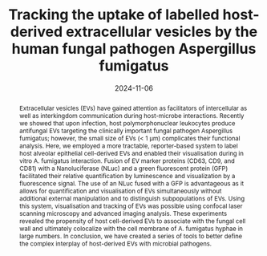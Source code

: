 ---
title: "Tracking the uptake of labelled host-derived extracellular vesicles by the human fungal pathogen Aspergillus fumigatus"
authors:
- Corissa Visser
- Flora Rivieccio
- Thomas Krüger
- Franziska Schmidt
- Zoltán Cseresnyés
- Manfred Rohde
- Marc Thilo Figge
- Olaf Kniemeyer
- Matthew G. Blango*
- Axel A Brakhage*

#author_notes:
#- "Equal contribution"
#- "Equal contribution"
date: "2024-11-06"
doi: "https://doi.org/10.1093/femsml/uqae022"

# Schedule page publish date (NOT publication's date).
publishDate: "2024-11-06"

# Publication type.
# Legend: 0 = Uncategorized; 1 = Conference paper; 2 = Journal article;
# 3 = Preprint / Working Paper; 4 = Report; 5 = Book; 6 = Book section;
# 7 = Thesis; 8 = Patent
publication_types: ["Journal article"]

# Publication name and optional abbreviated publication name.
publication: "microLife"
publication_short: ""

abstract: "Extracellular vesicles (EVs) have gained attention as facilitators of intercellular as well as interkingdom communication during host-microbe interactions. Recently we showed that upon infection, host polymorphonuclear leukocytes produce antifungal EVs targeting the clinically important fungal pathogen Aspergillus fumigatus; however, the small size of EVs (< 1 µm) complicates their functional analysis. Here, we employed a more tractable, reporter-based system to label host alveolar epithelial cell-derived EVs and enabled their visualisation during in vitro A. fumigatus interaction. Fusion of EV marker proteins (CD63, CD9, and CD81) with a Nanoluciferase (NLuc) and a green fluorescent protein (GFP) facilitated their relative quantification by luminescence and visualization by a fluorescence signal. The use of an NLuc fused with a GFP is advantageous as it allows for quantification and visualisation of EVs simultaneously without additional external manipulation and to distinguish subpopulations of EVs. Using this system, visualisation and tracking of EVs was possible using confocal laser scanning microscopy and advanced imaging analysis. These experiments revealed the propensity of host cell-derived EVs to associate with the fungal cell wall and ultimately colocalize with the cell membrane of A. fumigatus hyphae in large numbers. In conclusion, we have created a series of tools to better define the complex interplay of host-derived EVs with microbial pathogens."

# Summary. An optional shortened abstract.
summary: 

tags:
- Source Themes
featured: false

# links:
# - name: ""
#   url: ""
url_pdf:  ''
url_code: ''
url_dataset: ''
url_poster: ''
url_project: ''
url_slides: ''
url_source: ''
url_video: ''

# Featured image
# To use, add an image named `featured.jpg/png` to your page's folder. 
#image:
#  caption: 'Image credit: [**Unsplash**](https://unsplash.com/photos/jdD8gXaTZsc)'
#  focal_point: ""
#  preview_only: false

# Associated Projects (optional).
#   Associate this publication with one or more of your projects.
#   Simply enter your project's folder or file name without extension.
#   E.g. `internal-project` references `content/project/internal-project/index.md`.
#   Otherwise, set `projects: []`.
#projects: []

# Slides (optional).
#   Associate this publication with Markdown slides.
#   Simply enter your slide deck's filename without extension.
#   E.g. `slides: "example"` references `content/slides/example/index.md`.
#   Otherwise, set `slides: ""`.
#slides: example
---